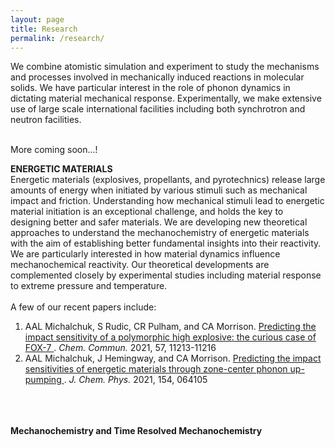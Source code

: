 ```yaml
---
layout: page
title: Research
permalink: /research/
---
```


We combine atomistic simulation and experiment to study the mechanisms and processes involved in mechanically induced reactions in molecular solids. We have particular interest in the role of phonon dynamics in dictating material mechanical response. Experimentally, we make extensive use of large scale international facilities including both synchrotron and neutron facilities. <br> <br> 

More coming soon...!


<b> ENERGETIC MATERIALS </b> <br>
Energetic materials (explosives, propellants, and pyrotechnics) release large amounts of energy when initiated by various stimuli such as mechanical impact and friction. Understanding how mechanical stimuli lead to energetic material initiation is an exceptional challenge, and holds the key to designing better and safer materials. We are developing new theoretical approaches to understand the mechanochemistry of energetic materials with the aim of establishing better fundamental insights into their reactivity. We are particularly interested in how material dynamics influence mechanochemical reactivity. Our theoretical developments are complemented closely by experimental studies including material response to extreme pressure and temperature. <br><br> A few of our recent papers include: <br>
  1. AAL Michalchuk, S Rudic, CR Pulham, and CA Morrison. <a href="https://pubs.rsc.org/en/content/articlehtml/2021/cc/d1cc03906g">Predicting the impact sensitivity of a polymorphic high explosive: the curious case of FOX-7 </a>. <i> Chem. Commun. </i> 2021, 57, 11213-11216
  2. AAL Michalchuk, J Hemingway, and CA Morrison. <a href="https://aip.scitation.org/doi/abs/10.1063/5.0036927">Predicting the impact sensitivities of energetic materials through zone-center phonon up-pumping </a>. <i> J. Chem. Phys. </i> 2021, 154, 064105 
  
<br>
<br>
<br>
<b> Mechanochemistry and Time Resolved Mechanochemistry </b> <br>
